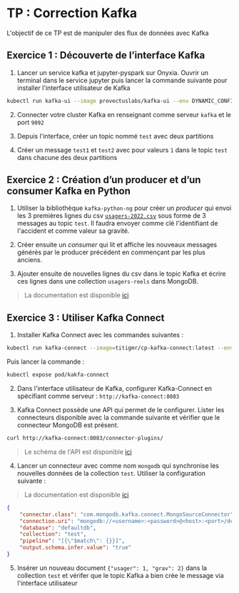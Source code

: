 # TP : Correction Kafka

L'objectif de ce TP est de manipuler des flux de données avec Kafka


## Exercice 1 : Découverte de l’interface Kafka

1. Lancer un service kafka et jupyter-pyspark sur Onyxia. Ouvrir un terminal dans le service jupyter puis lancer la commande suivante pour installer l'interface utilisateur de Kafka

```bash
kubectl run kafka-ui --image provectuslabs/kafka-ui --env DYNAMIC_CONFIG_ENABLED=true --port 8080 && kubectl expose pod/kafka-ui && kubectl create ingress --class onyxia --rule ${KUBERNETES_NAMESPACE}-kafka-ui.user.lab.sspcloud.fr/*=kafka-ui:8080 kafka-ui
```

2. Connecter votre cluster Kafka en renseignant comme serveur `kafka` et le port `9092`

3. Depuis l'interface, créer un topic nommé `test` avec deux partitions

4. Créer un message `test1` et `test2` avec pour valeurs `1` dans le topic `test` dans chacune des deux partitions

## Exercice 2 : Création d’un producer et d’un consumer Kafka en Python

1. Utiliser la bibliothèque `kafka-python-ng` pour créer un *producer* qui envoi les 3 premières lignes du csv [`usagers-2022.csv`](https://www.data.gouv.fr/fr/datasets/r/62c20524-d442-46f5-bfd8-982c59763ec8) sous forme de 3 messages au topic `test`. Il faudra envoyer comme clé l'identifiant de l'accident et comme valeur sa gravité.

2. Créer ensuite un *consumer* qui lit et affiche les nouveaux messages générés par le producer précédent en commençant par les plus anciens.

3. Ajouter ensuite de nouvelles lignes du csv dans le topic Kafka et écrire ces lignes dans une collection `usagers-reels` dans MongoDB.

> La documentation est disponible [ici](https://kafka-python.readthedocs.io/en/master/usage.html)

## Exercice 3 : Utiliser Kafka Connect

1. Installer Kafka Connect avec les commandes suivantes :

```bash
kubectl run kafka-connect --image=titigmr/cp-kafka-connect:latest --env=CONNECT_BOOTSTRAP_SERVERS=kafka:9092 --port=8083 --env=CONNECT_REST_PORT=8082 --env=CONNECT_GROUP_ID="connect" --env=CONNECT_CONFIG_STORAGE_TOPIC="connect-config" --env=CONNECT_OFFSET_STORAGE_TOPIC="connect-offsets" --env=CONNECT_STATUS_STORAGE_TOPIC="connect-status" --env=CONNECT_KEY_CONVERTER="org.apache.kafka.connect.json.JsonConverter" --env=CONNECT_VALUE_CONVERTER="org.apache.kafka.connect.json.JsonConverter" --env=CONNECT_INTERNAL_KEY_CONVERTER="org.apache.kafka.connect.json.JsonConverter" --env=CONNECT_INTERNAL_VALUE_CONVERTER="org.apache.kafka.connect.json.JsonConverter" --env=CONNECT_REST_ADVERTISED_HOST_NAME="kafka-connect" --env=CONNECT_PLUGIN_PATH=/usr/share/java,/usr/share/confluent-hub-components
```

Puis lancer la commande :

```bash
kubectl expose pod/kakfa-connect
```

2. Dans l'interface utilisateur de Kafka, configurer Kafka-Connect en spécifiant comme serveur : `http://kafka-connect:8083`

3. Kafka Connect possède une API qui permet de le configurer. Lister les connecteurs disponible avec la commande suivante et vérifier que le connecteur MongoDB est présent.

```bash
curl http://kafka-connect:8083/connector-plugins/
```

> Le schéma de l'API est disponible [ici](https://docs.confluent.io/platform/current/connect/references/restapi.html)


4. Lancer un connecteur avec comme nom `mongodb` qui synchronise les nouvelles données de la collection `test`. Utiliser la configuration suivante :

> La documentation est disponible [ici](https://www.mongodb.com/docs/kafka-connector/current/source-connector/)

```json
{
    "connector.class": "com.mongodb.kafka.connect.MongoSourceConnector",
    "connection.uri": "mongodb://<username>:<password>@<host>:<port>/defaultdb",
    "database": "defaultdb",
    "collection": "test",
    "pipeline": "[{\"$match\": {}}]",
    "output.schema.infer.value": "true"
}
```


5. Insérer un nouveau document `{"usager": 1, "grav": 2}` dans la collection `test` et vérifer que le topic Kafka a bien crée le message via l'interface utilisateur